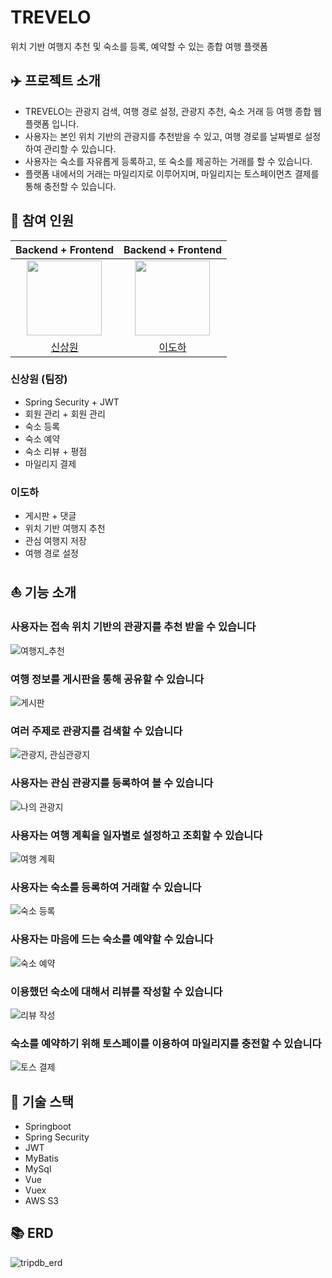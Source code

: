 # TREVELO
위치 기반 여행지 추천 및 숙소를 등록, 예약할 수 있는 종합 여행 플랫폼

## :airplane: 프로젝트 소개

- TREVELO는 관광지 검색, 여행 경로 설정, 관광지 추천, 숙소 거래 등 여행 종합 웹 플랫폼 입니다.
- 사용자는 본인 위치 기반의 관광지를 추천받을 수 있고, 여행 경로를 날짜별로 설정하여 관리할 수 있습니다.
- 사용자는 숙소를 자유롭게 등록하고, 또 숙소를 제공하는 거래를 할 수 있습니다.
- 플랫폼 내에서의 거래는 마일리지로 이루어지며, 마일리지는 토스페이먼츠 결제를 통해 충전할 수 있습니다.

## :two_men_holding_hands: 참여 인원

|                            Backend + Frontend                            |                          Backend + Frontend                           |       
|:------------------------------------------------------------------------:|:---------------------------------------------------------------------:| 
| <img src="https://github.com/Shin-sangwon.png" width="120" height="120"> | <img src="https://github.com/Lee-do-ha.png" width="120" height="120"> | 
|                  [신상원](https://github.com/Shin-sangwon)                  |                  [이도하](https://github.com/Lee-do-ha)                  |

### 신상원 (팀장)
- Spring Security + JWT
- 회원 관리 + 회원 관리
- 숙소 등록
- 숙소 예약
- 숙소 리뷰 + 평점
- 마일리지 결제

### 이도하
- 게시판 + 댓글
- 위치 기반 여행지 추천
- 관심 여행지 저장
- 여행 경로 설정

## :sailboat: 기능 소개

### 사용자는 접속 위치 기반의 관광지를 추천 받을 수 있습니다
![여행지_추천](https://github.com/Shin-sangwon/TREVELO/assets/101318750/97c6fdbe-66f6-42ce-b6dc-e21b6637e369)

### 여행 정보를 게시판을 통해 공유할 수 있습니다
![게시판](https://github.com/Shin-sangwon/TREVELO/assets/101318750/b12028f6-83c1-4aca-bd38-357968c57eef)

### 여러 주제로 관광지를 검색할 수 있습니다
![관광지, 관심관광지](https://github.com/Shin-sangwon/TREVELO/assets/101318750/977c0331-f035-46bd-bf35-ace0b04a58a8)

### 사용자는 관심 관광지를 등록하여 볼 수 있습니다
![나의 관광지](https://github.com/Shin-sangwon/TREVELO/assets/101318750/2a310c2b-2b2a-44bb-901d-99c7d813384e)

### 사용자는 여행 계획을 일자별로 설정하고 조회할 수 있습니다
![여행 계획](https://github.com/Shin-sangwon/TREVELO/assets/101318750/b15092c0-5c89-4ea1-a540-0dbfc089b9a3)

### 사용자는 숙소를 등록하여 거래할 수 있습니다
![숙소 등록](https://github.com/Shin-sangwon/TREVELO/assets/101318750/13fca920-d895-4ae2-b741-cccf5e9aaccd)

### 사용자는 마음에 드는 숙소를 예약할 수 있습니다
![숙소 예약](https://github.com/Shin-sangwon/TREVELO/assets/101318750/3f1e6e20-ea46-4423-922e-f3b94379f17d)

### 이용했던 숙소에 대해서 리뷰를 작성할 수 있습니다
![리뷰 작성](https://github.com/Shin-sangwon/TREVELO/assets/101318750/03ee5343-3442-47ac-a251-e2b515e6e0c6)

### 숙소를 예약하기 위해 토스페이를 이용하여 마일리지를 충전할 수 있습니다
![토스 결제](https://github.com/Shin-sangwon/TREVELO/assets/101318750/12de18c6-e016-457e-b61a-4bfde83917dc)


## :sparkler: 기술 스택
- Springboot
- Spring Security
- JWT
- MyBatis
- MySql
- Vue
- Vuex
- AWS S3

## :books: ERD
![tripdb_erd](https://github.com/Shin-sangwon/TREVELO/assets/101318750/40ace70f-9bf6-41ad-bb31-c054d46776dc)

